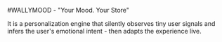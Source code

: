 #WALLYMOOD - "Your Mood. Your Store"

It is a personalization engine that silently observes  tiny user signals and infers the user's emotional intent - then adapts the experience live.

